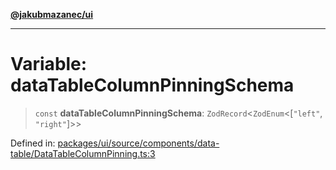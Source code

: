 [**@jakubmazanec/ui**](../README.md)

---

# Variable: dataTableColumnPinningSchema

> `const` **dataTableColumnPinningSchema**: `ZodRecord`\<`ZodEnum`\<\[`"left"`, `"right"`\]\>\>

Defined in:
[packages/ui/source/components/data-table/DataTableColumnPinning.ts:3](https://github.com/jakubmazanec/tools/blob/7c5f40d811171692b72a47160bc33d644201b16a/packages/ui/source/components/data-table/DataTableColumnPinning.ts#L3)
